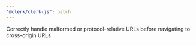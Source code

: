 ```yaml
---
"@clerk/clerk-js": patch
---
```


Correctly handle malformed or protocol-relative URLs before navigating to cross-origin URLs
